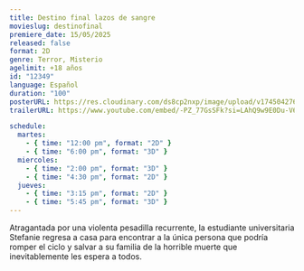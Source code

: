 ```yaml
---
title: Destino final lazos de sangre
movieslug: destinofinal
premiere_date: 15/05/2025
released: false
format: 2D
genre: Terror, Misterio
agelimit: +18 años 
id: "12349"
language: Español
duration: "100"
posterURL: https://res.cloudinary.com/ds8cp2nxp/image/upload/v1745042763/FakeCIne/frNkbclQpexf3aUzZrnixF3t5Hw_pip1y1.webp
trailerURL: https://www.youtube.com/embed/-PZ_77GsSFk?si=LAhQ9w9E0Du-V6mR

schedule:
  martes:
    - { time: "12:00 pm", format: "2D" }
    - { time: "6:00 pm", format: "3D" }
  miercoles:
    - { time: "2:00 pm", format: "3D" }
    - { time: "4:30 pm", format: "2D" }
  jueves:
    - { time: "3:15 pm", format: "2D" }
    - { time: "5:45 pm", format: "3D" }
---
```


Atragantada por una violenta pesadilla recurrente, la estudiante universitaria Stefanie regresa a casa para encontrar a la única persona que podría romper el ciclo y salvar a su familia de la horrible muerte que inevitablemente les espera a todos.
